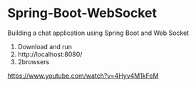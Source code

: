 # Spring-Boot-WebSocket
Building a chat application using Spring Boot and Web Socket
1. Download and run
2. http://localhost:8080/
3. 2browsers

https://www.youtube.com/watch?v=4Hyv4M1kFeM
